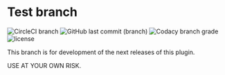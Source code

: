 # Test branch
![CircleCI branch](https://img.shields.io/circleci/project/github/flintintoe/SimpleSidebar/test.svg?style=for-the-badge&label=CircleCI) ![GitHub last commit (branch)](https://img.shields.io/github/last-commit/flintintoe/SimpleSidebar/test.svg?style=flat-square&label=Last%20commit) ![Codacy branch grade](https://img.shields.io/codacy/grade/ad2a5c3320dd43cbad38ba13a85f8a66/test.svg?style=flat-square&label=Codacy%20grade) ![license](https://img.shields.io/github/license/flintintoe/SimpleSidebar.svg?style=flat-square&label=License)


This branch is for development of the next releases of this plugin.

USE AT YOUR OWN RISK.

